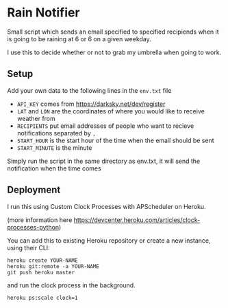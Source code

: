 # Rain Notifier

Small script which sends an email  specified to specified recipiends when it is going to be raining at 6 or 6 on a given weekday.

I use this to decide whether or not to grab my umbrella when going to work.

## Setup
Add your own data to the following lines in the ```env.txt``` file 

* ```API_KEY``` comes from https://darksky.net/dev/register
* ```LAT``` and ```LON``` are the coordinates of where you would like to receive weather from
* ```RECIPIENTS``` put email addresses of people who want to recieve notifications separated by ```,```
* ```START_HOUR``` is the start hour of the time when the email should be sent
* ```START_MINUTE``` is the minute 

Simply run the script in the same directory as env.txt, it will send the notification when the time comes

## Deployment
I run this using Custom Clock Processes with APScheduler on Heroku. 

(more information here https://devcenter.heroku.com/articles/clock-processes-python)

You can add this to existing Heroku repository or create a new instance, using their CLI:

```
heroku create YOUR-NAME
heroku git:remote -a YOUR-NAME
git push heroku master
```

and run the clock process in the background.

```
heroku ps:scale clock=1
```

